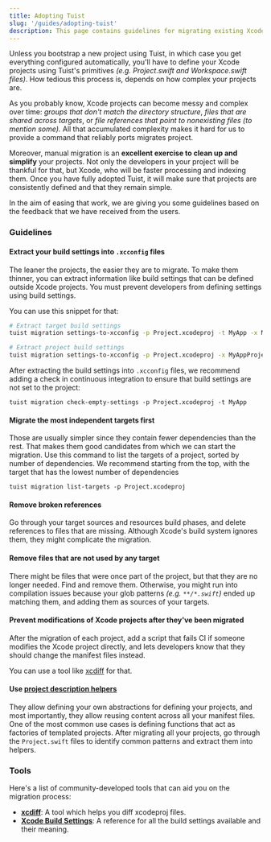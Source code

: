 ```yaml
---
title: Adopting Tuist
slug: '/guides/adopting-tuist'
description: This page contains guidelines for migrating existing Xcode projects to Tuist.
---
```


Unless you bootstrap a new project using Tuist,
in which case you get everything configured automatically,
you'll have to define your Xcode projects using Tuist's primitives _(e.g. Project.swift and Workspace.swift files)_.
How tedious this process is,
depends on how complex your projects are.

As you probably know,
Xcode projects can become messy and complex over time:
_groups that don't match the directory structure_,
_files that are shared across targets_, or
_file references that point to nonexisting files_ _(to mention some)._
All that accumulated complexity makes it hard for us to provide a command that reliably ports migrates project.

Moreover, manual migration is an **excellent exercise to clean up and simplify** your projects.
Not only the developers in your project will be thankful for that,
but Xcode,
who will be faster processing and indexing them.
Once you have fully adopted Tuist,
it will make sure that projects are consistently defined and that they remain simple.

In the aim of easing that work,
we are giving you some guidelines based on the feedback that we have received from the users.

### Guidelines

#### Extract your build settings into `.xcconfig` files

The leaner the projects, the easier they are to migrate.
To make them thinner,
you can extract information like build settings that can be defined outside Xcode projects.
You must prevent developers from defining settings using build settings.

You can use this snippet for that:

```bash
# Extract target build settings
tuist migration settings-to-xcconfig -p Project.xcodeproj -t MyApp -x MyApp.xcconfig

# Extract project build settings
tuist migration settings-to-xcconfig -p Project.xcodeproj -x MyAppProject.xcconfig
```

After extracting the build settings into `.xcconfig` files, we recommend adding a check in continuous integration to ensure that build settings are not set to the project:

```
tuist migration check-empty-settings -p Project.xcodeproj -t MyApp
```

#### Migrate the most independent targets first

Those are usually simpler since they contain fewer dependencies than the rest.
That makes them good candidates from which we can start the migration.
Use this command to list the targets of a project, sorted by number of dependencies. We recommend starting from the top, with the target that has the lowest number of dependencies

```
tuist migration list-targets -p Project.xcodeproj
```

#### Remove broken references

Go through your target sources and resources build phases, and delete references to files that are missing.
Although Xcode's build system ignores them, they might complicate the migration.

#### Remove files that are not used by any target

There might be files that were once part of the project,
but that they are no longer needed.
Find and remove them.
Otherwise,
you might run into compilation issues because your glob patterns _(e.g. `**/*.swift`)_ ended up matching them,
and adding them as sources of your targets.

#### Prevent modifications of Xcode projects after they've been migrated

After the migration of each project,
add a script that fails CI if someone modifies the Xcode project directly,
and lets developers know that they should change the manifest files instead.

You can use a tool like [xcdiff](https://github.com/bloomberg/xcdiff) for that.

#### Use [project description helpers](../guides/helpers/)

They allow defining your own abstractions for defining your projects,
and most importantly,
they allow reusing content across all your manifest files.
One of the most common use cases is defining functions that act as factories of templated projects.
After migrating all your projects,
go through the `Project.swift` files to identify common patterns and extract them into helpers.

### Tools

Here's a list of community-developed tools that can aid you on the migration process:

- [**xcdiff**](https://github.com/bloomberg/xcdiff): A tool which helps you diff xcodeproj files.
- [**Xcode Build Settings**](https://xcodebuildsettings.com/): A reference for all the build settings available and their meaning.

